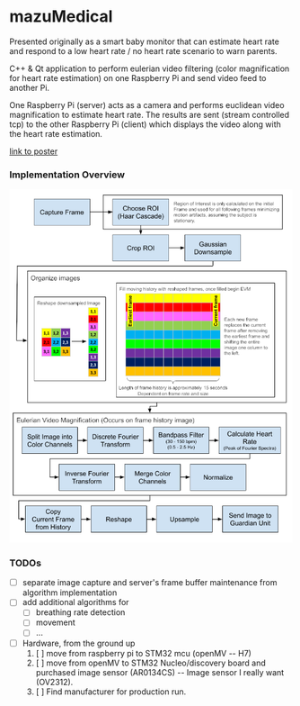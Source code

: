 # mazuMedical

Presented originally as a smart baby monitor that can estimate heart rate and respond to a low heart rate / no heart rate scenario to warn parents.

C++ & Qt application to perform eulerian video filtering (color magnification for heart rate estimation) on one Raspberry Pi and send video feed to another Pi.

One Raspberry Pi (server) acts as a camera and performs euclidean video magnification to estimate heart rate. The results are sent (stream controlled tcp) to the other Raspberry Pi (client) which displays the video along with the heart rate estimation. 

[link to poster](./resources/imgs/MazuMedicalPoster.pdf)

### Implementation Overview
![Algorithm overview](./resources/imgs/Poster_Camera_unit.png)

### TODOs
- [ ] separate image capture and server's frame buffer maintenance from algorithm implementation
- [ ] add additional algorithms for
  - [ ] breathing rate detection
  - [ ] movement
  - [ ] ...
- [ ] Hardware, from the ground up 
  1. [ ] move from raspberry pi to STM32 mcu (openMV -- H7)
  2. [ ] move from openMV to STM32 Nucleo/discovery board and purchased image sensor (AR0134CS) -- Image sensor I really want (OV2312).
  3. [ ] Find manufacturer for production run.

